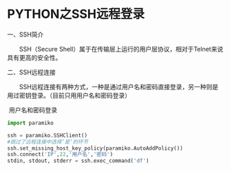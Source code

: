 # PYTHON之SSH远程登录

一、SSH简介

　　SSH（Secure Shell）属于在传输层上运行的用户层协议，相对于Telnet来说具有更高的安全性。

二、SSH远程连接

　　SSH远程连接有两种方式，一种是通过用户名和密码直接登录，另一种则是用过密钥登录。（目前只用用户名和密码登录）

​		用户名和密码登录

```python
import paramiko

ssh = paramiko.SSHClient()
#跳过了远程连接中选择‘是’的环节
ssh.set_missing_host_key_policy(paramiko.AutoAddPolicy())
ssh.connect('IP',22,'用户名','密码')
stdin, stdout, stderr = ssh.exec_command('df')
```

>>>>>>> 
